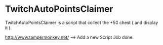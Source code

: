 # TwitchAutoPointsClaimer
TwitchAutoPointsClaimer is a script that collect the +50 chest ( and display it ).


http://www.tampermonkey.net/  --> Add a new Script
Job done.
